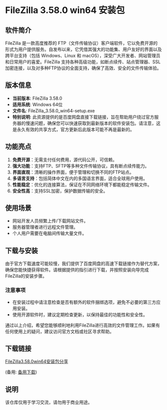 # FileZilla 3.58.0 win64 安装包

## 软件简介

FileZilla 是一款高度推荐的 FTP（文件传输协议）客户端软件，它以免费开源的形式为用户提供服务。自发布以来，它凭借其强大的功能集、用户友好的界面以及跨平台支持（包括 Windows、Linux 和 macOS），深受广大开发者、网站管理员和日常用户的喜爱。FileZilla 支持各种高级功能，如断点续传、站点管理器、SSL 加密连接，以及对多种FTP协议的全面支持，确保了高效、安全的文件传输体验。

## 版本信息

- **当前版本**: FileZilla 3.58.0
- **适用系统**: Windows 64位
- **文件名**: FileZilla_3.58.0_win64-setup.exe
- **特别说明**: 此资源提供的是百度网盘直接下载链接，旨在帮助用户绕过官方服务器的慢速问题，确保您可以快速获取到最新版本的软件安装包。请注意，这是永久有效的共享方式，官方更新后此版本可能不再是最新的。

## 功能亮点

1. **免费开源**：无需支付任何费用，源代码公开，可信赖。
2. **强大功能**：支持FTP、SFTP等多种文件传输协议，具有断点续传能力。
3. **界面直观**：清晰的操作界面，便于管理和切换不同的FTP站点。
4. **多语言支持**：包括简体中文在内的多国语言界面，适合全球用户使用。
5. **性能稳定**：优化的连接算法，保证在不同网络环境下都能稳定传输文件。
6. **安全性高**：支持SSL加密，保护数据传输的安全。

## 使用场景

- 网站开发人员频繁上传/下载网站文件。
- 服务器管理者进行远程文件管理。
- 个人用户需要在电脑间传输大量文件。

## 下载与安装

由于官方下载速度可能较慢，我们提供了百度网盘的高速下载链接作为替代方案，确保您能快捷获得软件。请根据提供的指引进行下载，并按照安装向导完成FileZilla的安装步骤。

### 注意事项

- 在安装过程中请注意检查是否有额外的软件捆绑选项，避免不必要的第三方应用安装。
- 使用开源软件时，建议定期检查更新，以保持最佳的功能性和安全性。

通过以上介绍，希望您能够顺利地利用FileZilla进行高效的文件管理工作。如果有任何使用上的疑问，建议访问官方文档或社区寻求帮助。

## 下载链接
[FileZilla3.58.0win64安装包分享](https://pan.quark.cn/s/f7fcbe9ed0cf) 

(备用: [备用下载](https://pan.baidu.com/s/1fmkVwW9CYhl3qlygVSun5g?pwd=1234))

## 说明

该仓库仅用于学习交流，请勿用于商业用途。
